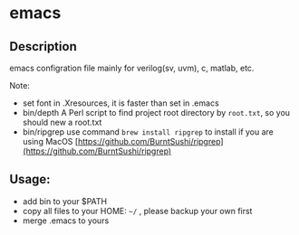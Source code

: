# emacs

## Description

emacs configration file mainly for verilog(sv, uvm), c, matlab, etc.

Note:
- set font in .Xresources, it is faster than set in .emacs
- bin/depth
  A Perl script to find project root directory by `root.txt`, so you should new a root.txt
- bin/ripgrep
  use command `brew install ripgrep` to install if you are using MacOS
  [https://github.com/BurntSushi/ripgrep](https://github.com/BurntSushi/ripgrep)
  

## Usage:

- add bin to your $PATH
- copy all files to your HOME: `~/` , please backup your own first
- merge .emacs to yours

